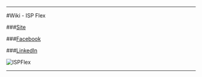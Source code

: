 ***

#Wiki - ISP Flex

###[Site](http://ispflex.com)

###[Facebook](https://www.facebook.com/ispflex)

###[LinkedIn](https://www.linkedin.com/company/isp-flex)

![ISPFlex](https://pbs.twimg.com/profile_images/647043081477427200/fuqngADE.png)

***

